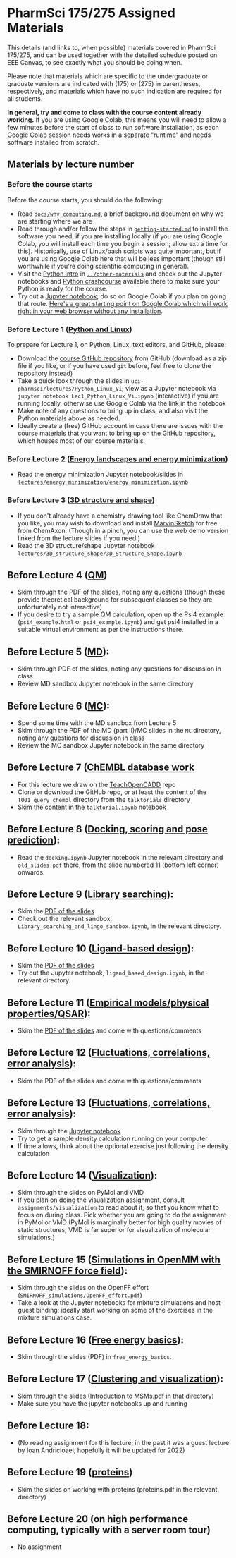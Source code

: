 # PharmSci 175/275 Assigned Materials

This details (and links to, when possible) materials covered in PharmSci 175/275, and can be used together with the detailed schedule posted on EEE Canvas, to see exactly what you should be doing when.

Please note that materials which are specific to the undergraduate or graduate versions are indicated with (175) or (275) in parentheses, respectively, and materials which have no such indication are required for all students.

**In general, try and come to class with the course content already working.** If you are using Google Colab, this means you will need to allow a few minutes before the start of class to run software installation, as each Google Colab session needs works in a separate "runtime" and needs software installed from scratch.

## Materials by lecture number

### Before the course starts
Before the course starts, you should do the following:
- Read [`docs/why_computing.md`](docs/why_computing.md), a brief background document on why we are starting where we are
- Read through and/or follow the steps in [`getting-started.md`](getting-started.md) to install the software you need, if you are installing locally (if you are using Google Colab, you will install each time you begin a session; allow extra time for this). Historically, use of Linux/bash scripts was quite important, but if you are using Google Colab here that will be less important (though still worthwhile if you're doing scientific computing in general).
- Visit the [Python intro](../other-materials/python-intro/README.md) in [`../other-materials`](../other-materials) and check out the Jupyter notebooks and [Python crashcourse](../other-materials/python-intro/python_crashcourse.md) available there to make sure your Python is ready for the course.
- Try out a [Jupyter notebook](http://jupyter-notebook-beginner-guide.readthedocs.io/en/latest/execute.html); do so on Google Colab if you plan on going that route. [Here's a great starting point on Google Colab which will work right in your web browser without any installation](https://colab.research.google.com/notebooks/basic_features_overview.ipynb).

### Before Lecture 1 ([Python and Linux](lectures/Python_Linux_Vi))
To prepare for Lecture 1, on Python, Linux, text editors, and GitHub, please:
- Download the [course GitHub repository](https://github.com/mobleylab/drug-computing) from GitHub (download as a zip file if you like, or if you have used `git` before, feel free to clone the repository instead)
- Take a quick look through the slides in `uci-pharmsci/lectures/Python_Linux_Vi`; view as a Jupyter notebook via `jupyter notebook Lec1_Python_Linux_Vi.ipynb` (interactive) if you are running locally, otherwise use Google Colab via the link in the notebook
- Make note of any questions to bring up in class, and also visit the Python materials above as needed.
- Ideally create a (free) GitHub account in case there are issues with the course materials that you want to bring up on the GitHub repository, which houses most of our course materials.

### Before Lecture 2 ([Energy landscapes and energy minimization](lectures/energy_minimization))
- Read the energy minimization Jupyter notebook/slides in [`lectures/energy_minimization/energy_minimization.ipynb`](lectures/energy_minimization/energy_minimization.ipynb)

### Before Lecture 3 ([3D structure and shape](lectures/3D_structure_shape))
- If you don't already have a chemistry drawing tool like ChemDraw that you like, you may wish to download and install [MarvinSketch](https://www.chemaxon.com/products/marvin) for free from ChemAxon. (Though in a pinch, you can use the web demo version linked from the lecture slides if you need.)
- Read the 3D structure/shape Jupyter notebook [`lectures/3D_structure_shape/3D_Structure_Shape.ipynb`](lectures/3D_structure_shape/3D_Structure_Shape.ipynb)

## Before Lecture 4 ([QM](lectures/QM))
- Skim through the PDF of the slides, noting any questions (though these provide theoretical background for subsequent classes so they are unfortunately not interactive)
- If you desire to try a sample QM calculation, open up the Psi4 example (`psi4_example.html` or `psi4_example.ipynb`) and get psi4 installed in a suitable virtual environment as per the instructions there.

## Before Lecture 5 ([MD](lectures/MD)):
- Skim through PDF of the slides, noting any questions for discussion in class
- Review MD sandbox Jupyter notebook in the same directory

## Before Lecture 6 ([MC](lectures/MC)):
- Spend some time with the MD sandbox from Lecture 5
- Skim through the PDF of the MD (part II)/MC slides in the `MC` directory, noting any questions for discussion in class
- Review the MC sandbox Jupyter notebook in the same directory

## Before Lecture 7 ([ChEMBL database work](https://github.com/volkamerlab/teachopencadd/tree/master/teachopencadd/talktorials/T001_query_chembl)
- For this lecture we draw on the [TeachOpenCADD](https://github.com/volkamerlab/teachopencadd) repo
- Clone or download the GitHub repo, or at least the content of the `T001_query_chembl` directory from the `talktorials` directory 
- Skim the content in the `talktorial.ipynb` notebook

## Before Lecture 8 ([Docking, scoring and pose prediction](lectures/docking_scoring_pose)):
- Read the `docking.ipynb` Jupyter notebook in the relevant directory and `old_slides.pdf` there, from the slide numbered 11 (bottom left corner) onwards.

## Before Lecture 9 ([Library searching](library_searching)):
- Skim the [PDF of the slides](lectures/library_searching/Library_lingo_lecture.pdf)
- Check out the relevant sandbox, `Library_searching_and_lingo_sandbox.ipynb`, in the relevant directory.

## Before Lecture 10 ([Ligand-based design](ligand_based_design)):
- Skim the [PDF of the slides](lectures/ligand_based_design/ligand_based_design_slides.pdf)
- Try out the Jupyter notebook, `ligand_based_design.ipynb`, in the relevant directory.

## Before Lecture 11 ([Empirical models/physical properties/QSAR](empirical_physical_properties)):
- Skim the [PDF of the slides](lectures/empirical_physical_properties/physprops.pdf) and come with questions/comments

## Before Lecture 12 ([Fluctuations, correlations, error analysis](lectures/fluctuations_correlations_error)):
- Skim the PDF of the slides and come with questions/comments

## Before Lecture 13 ([Fluctuations, correlations, error analysis](lectures/fluctuations_correlations_error)):
- Skim through the [Jupyter notebook](error_anlaysis_OpenMM_convergence.ipynb)
- Try to get a sample density calculation running on your computer
- If time allows, think about the optional exercise just following the density calculation

## Before Lecture 14 ([Visualization](lectures/visualization)):
- Skim through the slides on PyMol and VMD
- If you plan on doing the visualization assignment, consult `assignments/visualization` to read about it, so that you know what to focus on during class. Pick whether you are going to do the assignment in PyMol or VMD (PyMol is marginally better for high quality movies of static structures; VMD is far superior for visualization of molecular simulations.)

## Before Lecture 15 ([Simulations in OpenMM with the SMIRNOFF force field](lectures/SMIRNOFF_simulations)):
- Skim through the slides on the OpenFF effort (`SMIRNOFF_simulations/OpenFF_effort.pdf`)
- Take a look at the Jupyter notebooks for mixture simulations and host-guest binding; ideally start working on some of the exercises in the mixture simulations case.

## Before Lecture 16 ([Free energy basics](lectures/free_energy_basics)):
- Skim through the slides (PDF) in `free_energy_basics`.

## Before Lecture 17 ([Clustering and visualization](lectures/cluster_and_visualize)):
- Skim through the slides (Introduction to MSMs.pdf in that directory)
- Make sure you have the jupyter notebooks up and running

## Before Lecture 18:
- (No reading assignment for this lecture; in the past it was a guest lecture by Ioan Andricioaei; hopefully it will be updated for 2022)

## Before Lecture 19 ([proteins](lectures/proteins))
- Skim the slides on working with proteins (proteins.pdf in the relevant directory)

## Before Lecture 20 (on high performance computing, typically with a server room tour)
- No assignment
